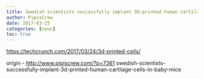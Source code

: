 ```yaml
---
title: Swedish scientists successfully implant 3D-printed human cartilage cells in baby mice
author: PipisCrew
date: 2017-03-25
categories: [news]
toc: true
---
```


https://techcrunch.com/2017/03/24/3d-printed-cells/

origin - http://www.pipiscrew.com/?p=7361 swedish-scientists-successfully-implant-3d-printed-human-cartilage-cells-in-baby-mice